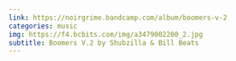 ```yaml
---
link: https://noirgrime.bandcamp.com/album/boomers-v-2
categories: music
img: https://f4.bcbits.com/img/a3479002200_2.jpg
subtitle: Boomers V.2 by Shubzilla & Bill Beats
---
```

